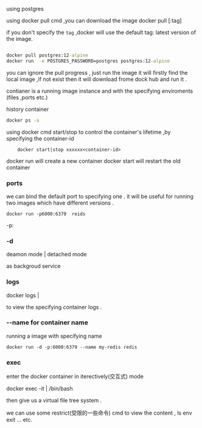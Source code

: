 
using postgres

using docker pull cmd ,you can download the image
docker pull <image-id>[:tag]

if you don't specify the `tag` ,docker will use the default tag: latest version of the image.

~~~cmd

docker pull postgres:12-alpine
docker run  -e POSTGRES_PASSWORD=postgres postgres:12-alpine

~~~
you can ignore the pull progress , just run the image it will firstly find the local image ,if not exist then it will download frome dock hub and run it .


contianer is a running image instance and with the specifying enviroments (files ,ports etc.)

history container

~~~cmd
docker ps -a
~~~

using docker cmd start/stop to control the container's lifetime ,by specifying the container-id

~~~
    docker start|stop xxxxxx<container-id>
~~~

docker run will create a new container 
docker start will restart the old container

### ports
we can bind the default port to specifying one . it will be useful for running two images which have different versions .

~~~
docker run -p6000:6379  reids
~~~

-p<host-port>:<container-port>

### -d
deamon mode | detached mode

as backgroud service 

### logs
docker logs <container-id>|<container-name>

to view the specifying container logs .

### --name for container name
running a image with specifying name

~~~
docker run -d -p:6000:6379 --name my-redis redis
~~~

### exec
enter the docker container in iterectively(交互式) mode

docker exec -it <container-id>|<contianer-name> /bin/bash

then give us a virtual file tree system .

we can use some restrict(受限的一些命令) cmd to view the content , ls  env  exit ... etc.

